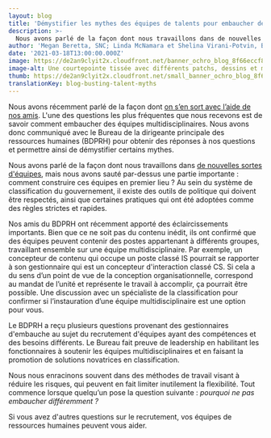 ```yaml
---
layout: blog
title: 'Démystifier les mythes des équipes de talents pour embaucher des équipes multidisciplinaires'
description: >-
  Nous avons parlé de la façon dont nous travaillons dans de nouvelles sortes d'équipes, mais nous avons omis une partie importante : comment bâtir ces équipes en premier lieu ? Dans ce billet de blogue, nous avons collaboré avec le Bureau de la dirigeante principale des ressources humaines (BDPRH) pour répondre à certaines des questions les plus courantes qui nous sont posées autour de l'embauche d'équipes multidisciplinaires. 
author: 'Megan Beretta, SNC; Linda McNamara et Shelina Virani-Potvin, Bureau de la dirigeante principale des ressources humaines'
date: '2021-03-18T13:00:00.000Z'
image: https://de2an9clyit2x.cloudfront.net/banner_ochro_blog_8f66eccf8f.jpeg
image-alt: Une courtepointe tissée avec différents patchs, dessins et membres de l'équipe.
thumb: https://de2an9clyit2x.cloudfront.net/small_banner_ochro_blog_8f66eccf8f.jpeg
translationKey: blog-busting-talent-myths
---
```

Nous avons récemment parlé de la façon dont [on s’en sort avec l’aide de nos amis](https://numerique.canada.ca/2019/03/18/attirer-et-recruter-les-meilleurs-talents-avec-un-petit-coup-de-main-de-nos-amis/).  L'une des questions les plus fréquentes que nous recevons est de savoir comment embaucher des équipes multidisciplinaires. Nous avons donc communiqué avec le Bureau de la dirigeante principale des ressources humaines (BDPRH) pour obtenir des réponses à nos questions et permettre ainsi de démystifier certains mythes.

Nous avons parlé de la façon dont nous travaillons dans [de nouvelles sortes d'équipes](https://numerique.canada.ca/2018/08/21/collaboration-productive/), mais nous avons sauté par-dessus une partie importante : comment construire ces équipes en premier lieu ? Au sein du système de classification du gouvernement, il existe des outils de politique qui doivent être respectés, ainsi que certaines pratiques qui ont été adoptées comme des règles strictes et rapides.

Nos amis du BDPRH ont récemment apporté des éclaircissements importants. Bien que ce ne soit pas du contenu inédit, ils ont confirmé que des équipes peuvent contenir des postes appartenant à différents groupes, travaillant ensemble sur une équipe multidisciplinaire. Par exemple, un concepteur de contenu qui occupe un poste classé IS pourrait se rapporter à son gestionnaire qui est un concepteur d'interaction classé CS. Si cela a du sens d’un point de vue de la conception organisationnelle, correspond au mandat de l’unité et représente le travail à accomplir, ça pourrait être possible. Une discussion avec un spécialiste de la classification pour confirmer si l’instauration d’une équipe multidisciplinaire est une option pour vous.

Le BDPRH a reçu plusieurs questions provenant des gestionnaires d'embauche au sujet du recrutement d'équipes ayant des compétences et des besoins différents. Le Bureau fait preuve de leadership en habilitant les fonctionnaires à soutenir les équipes multidisciplinaires et en faisant la promotion de solutions novatrices en classification.

Nous nous enracinons souvent dans des méthodes de travail visant à réduire les risques, qui peuvent en fait limiter inutilement la flexibilité. Tout commence lorsque quelqu’un pose la question suivante : *pourquoi ne pas embaucher différemment ?* 

Si vous avez d'autres questions sur le recrutement, vos équipes de ressources humaines peuvent vous aider.


